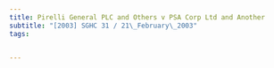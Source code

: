 ```yaml
---
title: Pirelli General PLC and Others v PSA Corp Ltd and Another 
subtitle: "[2003] SGHC 31 / 21\_February\_2003"
tags:


---
```


